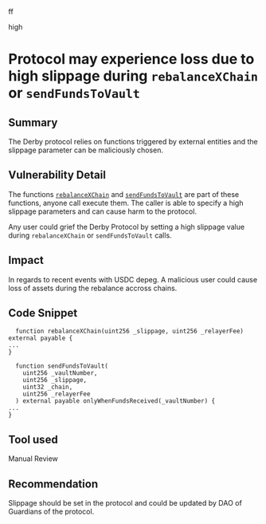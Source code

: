 ff

high

# Protocol may experience loss due to high slippage during `rebalanceXChain` or `sendFundsToVault`

## Summary
The Derby protocol relies on functions triggered by external entities and the slippage parameter can be maliciously chosen.

## Vulnerability Detail
The functions [`rebalanceXChain`](https://github.com/sherlock-audit/2023-01-derby/blob/main/derby-yield-optimiser/contracts/MainVault.sol#L307) and [`sendFundsToVault`](https://github.com/sherlock-audit/2023-01-derby/blob/main/derby-yield-optimiser/contracts/XChainController.sol#L411) are part of these functions, anyone call execute them.
The caller is able to specify a high slippage parameters and can cause harm to the protocol.

Any user could grief the Derby Protocol by setting a high slippage value during `rebalanceXChain` or `sendFundsToVault` calls.

## Impact
In regards to recent events with USDC depeg. A malicious user could cause loss of assets during the rebalance accross chains.

## Code Snippet
```solidity
  function rebalanceXChain(uint256 _slippage, uint256 _relayerFee) external payable { 
...
}

  function sendFundsToVault(
    uint256 _vaultNumber,
    uint256 _slippage,
    uint32 _chain,
    uint256 _relayerFee
  ) external payable onlyWhenFundsReceived(_vaultNumber) {
...
}
```

## Tool used

Manual Review

## Recommendation
Slippage should be set in the protocol and could be updated by DAO of Guardians of the protocol.